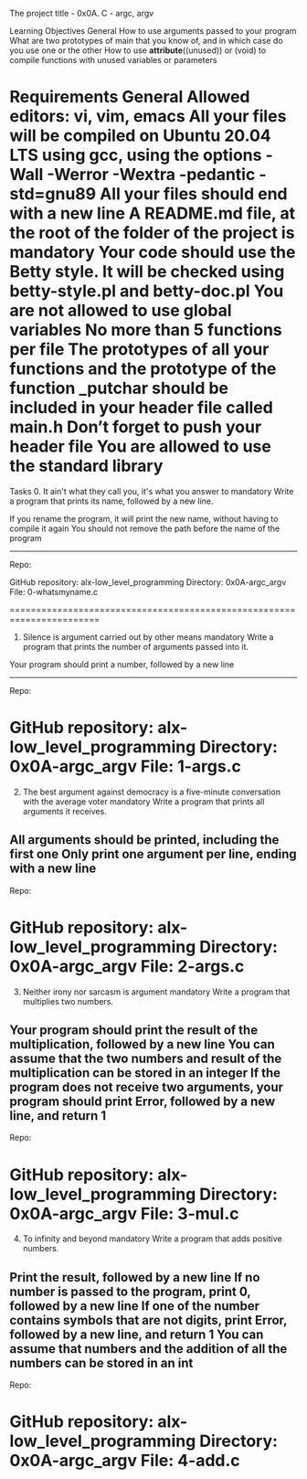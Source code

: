 The project title - 0x0A. C - argc, argv

Learning Objectives
General
How to use arguments passed to your program
What are two prototypes of main that you know of, and in which case do you use one or the other
How to use __attribute__((unused)) or (void) to compile functions with unused variables or parameters

Requirements
General
Allowed editors: vi, vim, emacs
All your files will be compiled on Ubuntu 20.04 LTS using gcc, using the options -Wall -Werror -Wextra -pedantic -std=gnu89
All your files should end with a new line
A README.md file, at the root of the folder of the project is mandatory
Your code should use the Betty style. It will be checked using betty-style.pl and betty-doc.pl
You are not allowed to use global variables
No more than 5 functions per file
The prototypes of all your functions and the prototype of the function _putchar should be included in your header file called main.h
Don’t forget to push your header file
You are allowed to use the standard library
==========================================================
Tasks
0. It ain't what they call you, it's what you answer to
mandatory
Write a program that prints its name, followed by a new line.

If you rename the program, it will print the new name, without having to compile it again
You should not remove the path before the name of the program

------------------
Repo:

GitHub repository: alx-low_level_programming
Directory: 0x0A-argc_argv
File: 0-whatsmyname.c

=======================================================================
1. Silence is argument carried out by other means
mandatory
Write a program that prints the number of arguments passed into it.

Your program should print a number, followed by a new line

-----------------------------
Repo:

GitHub repository: alx-low_level_programming
Directory: 0x0A-argc_argv
File: 1-args.c
=================================================
2. The best argument against democracy is a five-minute conversation with the average voter
mandatory
Write a program that prints all arguments it receives.

All arguments should be printed, including the first one
Only print one argument per line, ending with a new line
-------------------------------------
Repo:

GitHub repository: alx-low_level_programming
Directory: 0x0A-argc_argv
File: 2-args.c
=========================================
3. Neither irony nor sarcasm is argument
mandatory
Write a program that multiplies two numbers.

Your program should print the result of the multiplication, followed by a new line
You can assume that the two numbers and result of the multiplication can be stored in an integer
If the program does not receive two arguments, your program should print Error, followed by a new line, and return 1
----------------------------------
Repo:

GitHub repository: alx-low_level_programming
Directory: 0x0A-argc_argv
File: 3-mul.c
=================================================================
4. To infinity and beyond
mandatory
Write a program that adds positive numbers.

Print the result, followed by a new line
If no number is passed to the program, print 0, followed by a new line
If one of the number contains symbols that are not digits, print Error, followed by a new line, and return 1
You can assume that numbers and the addition of all the numbers can be stored in an int
--------------------------------------
Repo:

GitHub repository: alx-low_level_programming
Directory: 0x0A-argc_argv
File: 4-add.c
==========================================================
